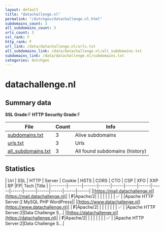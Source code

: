 ```yaml
---
layout: default
title: "datachallenge.nl"
permalink: "/dutchgov/datachallenge.nl.html"
subdomains_count: 3
all_subdomains_count: 3
urls_count: 3
ssl_rank: F
http_rank: F
url_link: /data/datachallenge.nl/urls.txt
all_subdomains_link: /data/datachallenge.nl/all_subdomains.txt
subdomains_link: /data/datachallenge.nl/subdomains.txt
categories: dutchgov
---
```



# datachallenge.nl
## Summary data


**SSL Grade**:F
**HTTP Security Grade**:F


| File       | Count | Info |
|------------|-------|------|
|[subdomains.txt](/data/datachallenge.nl/subdomains.txt)|3|Alive subdomains|
|[urls.txt](/data/datachallenge.nl/urls.txt)|3|Urls|
|[all_subdomains.txt](/data/datachallenge.nl/all_subdomains.txt)|3|All found subdomains (history)|


## Statistics


| Url | SSL | HTTP | Server | Cookie | HSTS | CORS | CTO | CSP | XFO | XXP | RP |FP| Tech |Title |
|--------|-------|-------|------|------|------|------|------|------|------|------|------|------|------|
|[https://mail.datachallenge.nl](https://mail.datachallenge.nl)| | **F**|Apache/2| | | | | | | | :white_check_mark: | |Apache HTTP Server:2 MySQL PHP WordPress||
|[https://www.datachallenge.nl](https://www.datachallenge.nl)| | **F**|Apache/2| | | | | | | | :white_check_mark: | |Apache HTTP Server:2|Data Challenge S...|
|[https://datachallenge.nl](https://datachallenge.nl)| | **F**|Apache/2| | | | | | | | :white_check_mark: | |Apache HTTP Server:2|Data Challenge S...|
